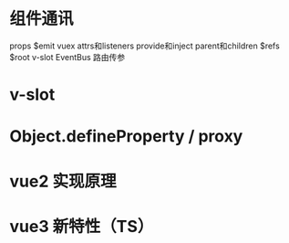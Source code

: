 # 组件通讯
props
$emit
vuex
attrs和listeners
provide和inject
parent和children
$refs
$root
v-slot
EventBus
路由传参

# v-slot

# Object.defineProperty / proxy

# vue2 实现原理

# vue3 新特性（TS）